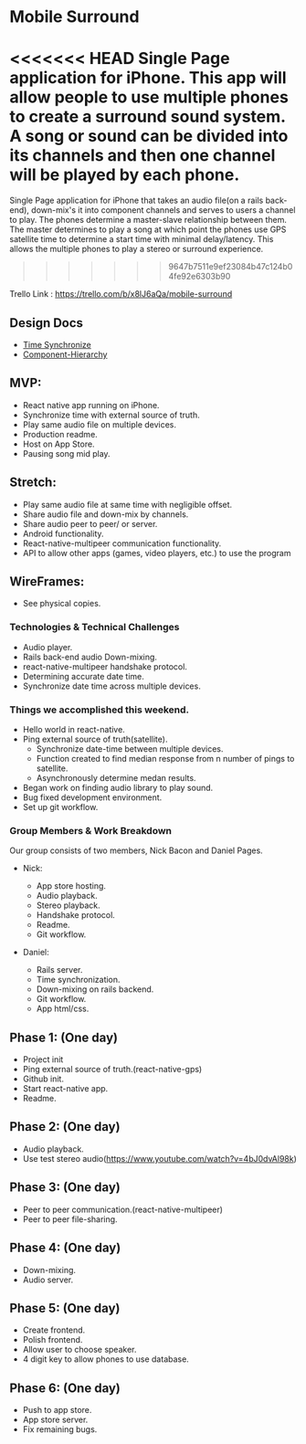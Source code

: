 # Mobile Surround

<<<<<<< HEAD
Single Page application for iPhone. This app will allow people to use multiple phones to create a surround sound system. A song or sound can be divided into its channels and then one channel will be played by each phone.
=======
Single Page application for iPhone that takes an audio file(on a rails back-end), down-mix's it into component channels and serves to users a channel to play. The phones determine a master-slave relationship between them. The master determines to play a song at which point the phones use GPS satellite time to determine a start time with minimal delay/latency. This allows the multiple phones to play a stereo or surround experience.
>>>>>>> 9647b7511e9ef23084b47c124b04fe92e6303b90


Trello Link :
https://trello.com/b/x8lJ6aQa/mobile-surround

## Design Docs
- [Time Synchronize](./images/image1.JPG)
- [Component-Hierarchy](./component_hierarchy.md)


## MVP:
- React native app running on iPhone.
- Synchronize time with external source of truth.
- Play same audio file on multiple devices.
- Production readme.
- Host on App Store.
- Pausing song mid play.

## Stretch:
- Play same audio file at same time with negligible offset.
- Share audio file and down-mix by channels.
- Share audio peer to peer/ or server.
- Android functionality.
- React-native-multipeer communication functionality.
- API to allow other apps (games, video players, etc.) to use the program

## WireFrames:
- See physical copies.


### Technologies & Technical Challenges
- Audio player.
- Rails back-end audio Down-mixing.
- react-native-multipeer handshake protocol.
- Determining accurate date time.
- Synchronize date time across multiple devices.


### Things we accomplished this weekend.
-  Hello world in react-native.
-  Ping external source of truth(satellite).
    - Synchronize date-time between multiple devices.
    - Function created to find median response from n number of pings to satellite.
    - Asynchronously determine medan results.
-  Began work on finding audio library to play sound.
-  Bug fixed development environment.
-  Set up git workflow.

### Group Members & Work Breakdown

Our group consists of two members, Nick Bacon and Daniel Pages.


- Nick:
  - App store hosting.
  - Audio playback.
  - Stereo playback.
  - Handshake protocol.
  - Readme.
  - Git workflow.

- Daniel:
  - Rails server.
  - Time synchronization.
  - Down-mixing on rails backend.
  - Git workflow.
  - App html/css.



## Phase 1: (One day)
- Project init
- Ping external source of truth.(react-native-gps)
- Github init.
- Start react-native app.
- Readme.

## Phase 2: (One day)
- Audio playback.
- Use test stereo audio(https://www.youtube.com/watch?v=4bJ0dvAl98k)

## Phase 3: (One day)
- Peer to peer communication.(react-native-multipeer)
- Peer to peer file-sharing.

## Phase 4: (One day)
- Down-mixing.
- Audio server.

## Phase 5: (One day)
- Create frontend.
- Polish frontend.
- Allow user to choose speaker.
- 4 digit key to allow phones to use database.


## Phase 6: (One day)
- Push to app store.
- App store server.
- Fix remaining bugs.
